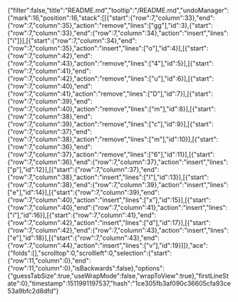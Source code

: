 {"filter":false,"title":"README.md","tooltip":"/README.md","undoManager":{"mark":16,"position":16,"stack":[[{"start":{"row":7,"column":33},"end":{"row":7,"column":35},"action":"remove","lines":["gg"],"id":3},{"start":{"row":7,"column":33},"end":{"row":7,"column":34},"action":"insert","lines":["i"]}],[{"start":{"row":7,"column":34},"end":{"row":7,"column":35},"action":"insert","lines":["o"],"id":4}],[{"start":{"row":7,"column":42},"end":{"row":7,"column":43},"action":"remove","lines":["4"],"id":5}],[{"start":{"row":7,"column":41},"end":{"row":7,"column":42},"action":"remove","lines":["u"],"id":6}],[{"start":{"row":7,"column":40},"end":{"row":7,"column":41},"action":"remove","lines":["D"],"id":7}],[{"start":{"row":7,"column":39},"end":{"row":7,"column":40},"action":"remove","lines":["m"],"id":8}],[{"start":{"row":7,"column":38},"end":{"row":7,"column":39},"action":"remove","lines":["c"],"id":9}],[{"start":{"row":7,"column":37},"end":{"row":7,"column":38},"action":"remove","lines":["m"],"id":10}],[{"start":{"row":7,"column":36},"end":{"row":7,"column":37},"action":"remove","lines":["6"],"id":11}],[{"start":{"row":7,"column":36},"end":{"row":7,"column":37},"action":"insert","lines":["p"],"id":12}],[{"start":{"row":7,"column":37},"end":{"row":7,"column":38},"action":"insert","lines":["l"],"id":13}],[{"start":{"row":7,"column":38},"end":{"row":7,"column":39},"action":"insert","lines":["e"],"id":14}],[{"start":{"row":7,"column":39},"end":{"row":7,"column":40},"action":"insert","lines":["x"],"id":15}],[{"start":{"row":7,"column":40},"end":{"row":7,"column":41},"action":"insert","lines":["i"],"id":16}],[{"start":{"row":7,"column":41},"end":{"row":7,"column":42},"action":"insert","lines":["d"],"id":17}],[{"start":{"row":7,"column":42},"end":{"row":7,"column":43},"action":"insert","lines":["e"],"id":18}],[{"start":{"row":7,"column":43},"end":{"row":7,"column":44},"action":"insert","lines":["v"],"id":19}]]},"ace":{"folds":[],"scrolltop":0,"scrollleft":0,"selection":{"start":{"row":11,"column":0},"end":{"row":11,"column":0},"isBackwards":false},"options":{"guessTabSize":true,"useWrapMode":false,"wrapToView":true},"firstLineState":0},"timestamp":1511991197537,"hash":"1ce305fb3af090c36605cfa93ce53a9bfc2d8dfd"}